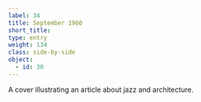 ```yaml
---
label: 34
title: September 1960
short_title:
type: entry
weight: 134
class: side-by-side
object:
  - id: 30
---
```


A cover illustrating an article about jazz and architecture.
